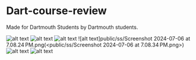 
# Dart-course-review

Made for Dartmouth Students by Dartmouth students.


![alt text](<public/ss/Screenshot 2024-07-06 at 7.07.27 PM.png>) ![alt text](<public/ss/Screenshot 2024-07-06 at 7.07.35 PM.png>) ![alt text](<public/ss/Screenshot 2024-07-06 at 7.07.47 PM.png>) ![alt text]public/ss/Screenshot 2024-07-06 at 7.08.24 PM.png(<public/ss/Screenshot 2024-07-06 at 7.08.34 PM.png>) ![alt text](<public/ss/Screenshot 2024-07-06 at 7.08.39 PM.png>) ![alt text](<public/ss/Screenshot 2024-07-06 at 7.09.32 PM.png>)